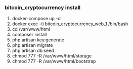 <h3>bitcoin_cryptocurrency install</h3>

<ol>
<li>docker-compose up -d</li>
<li>docker exec -ti bitcoin_cryptocurrency_web_1 /bin/bash</li>
<li>cd /var/www/html</li>
<li>composer install</li>
<li>php artisan key:generate</li>
<li>php artisan migrate</li>
<li> php artisan db:seed</li>
<li> chmod 777 -R /var/www/html/storage</li>
<li> chmod 777 -R /var/www/html/bootstrap</li>
</ol>